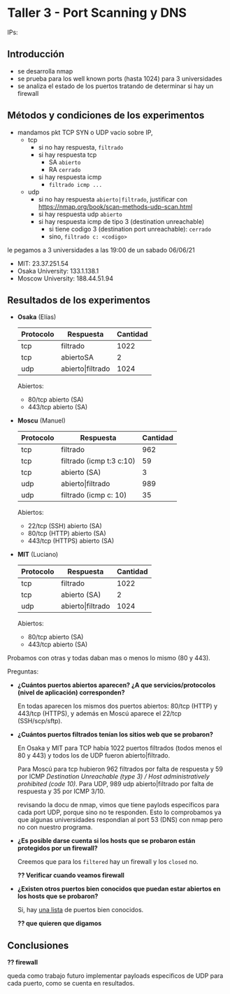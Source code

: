 # Taller 3 - Port Scanning y DNS

IPs:

## Introducción

- se desarrolla nmap
- se prueba para los well known ports (hasta 1024) para 3 universidades
- se analiza el estado de los puertos tratando de determinar si hay un firewall

## Métodos y condiciones de los experimentos

- mandamos pkt TCP SYN o UDP vacio sobre IP,
  - tcp
    - si no hay respuesta, `filtrado`
    - si hay respuesta tcp
      - SA `abierto`
      - RA `cerrado`
    - si hay respuesta icmp
      - `filtrado icmp ...`
  - udp
    - si no hay respuesta `abierto|filtrado`, justificar con https://nmap.org/book/scan-methods-udp-scan.html
    - si hay respuesta udp `abierto`
    - si hay respuesta icmp de tipo 3 (destination unreachable)
      - si tiene codigo 3 (destination port unreachable): `cerrado`
      - sino, `filtrado c: <codigo>`

le pegamos a 3 universidades a las 19:00 de un sabado 06/06/21

- MIT: 23.37.251.54
- Osaka University: 133.1.138.1
- Moscow University: 188.44.51.94

## Resultados de los experimentos

- **Osaka** (Elías)

  | Protocolo | Respuesta         | Cantidad |
  | --------- | ----------------- | -------- |
  | tcp       | filtrado          | 1022     |
  | tcp       | abiertoSA         | 2        |
  | udp       | abierto\|filtrado | 1024     |

  Abiertos:

  - 80/tcp abierto (SA)
  - 443/tcp abierto (SA)

- **Moscu** (Manuel)

  | Protocolo | Respuesta                | Cantidad |
  | --------- | ------------------------ | -------- |
  | tcp       | filtrado                 | 962      |
  | tcp       | filtrado (icmp t:3 c:10) | 59       |
  | tcp       | abierto (SA)             | 3        |
  | udp       | abierto\|filtrado        | 989      |
  | udp       | filtrado (icmp c: 10)    | 35       |

  Abiertos:

  - 22/tcp (SSH) abierto (SA)
  - 80/tcp (HTTP) abierto (SA)
  - 443/tcp (HTTPS) abierto (SA)

- **MIT** (Luciano)

  | Protocolo | Respuesta         | Cantidad |
  | --------- | ----------------- | -------- |
  | tcp       | filtrado          | 1022     |
  | tcp       | abierto (SA)      | 2        |
  | udp       | abierto\|filtrado | 1024     |

  Abiertos:

  - 80/tcp abierto (SA)
  - 443/tcp abierto (SA)

Probamos con otras y todas daban mas o menos lo mismo (80 y 443).

Preguntas:

- **¿Cuántos puertos abiertos aparecen? ¿A que servicios/protocolos (nivel de aplicación) corresponden?**

  En todas aparecen los mismos dos puertos abiertos: 80/tcp (HTTP) y 443/tcp (HTTPS), y además en Moscú aparece el 22/tcp (SSH/scp/sftp).

- **¿Cuántos puertos filtrados tenían los sitios web que se probaron?**

  En Osaka y MIT para TCP había 1022 puertos filtrados (todos menos el 80 y 443)
  y todos los de UDP fueron abierto\|filtrado.

  Para Moscú para tcp hubieron 962 filtrados por falta de respuesta y 59 por ICMP *Destination Unreachable (type 3) / Host administratively prohibited (code 10)*. Para UDP, 989 udp abierto\|filtrado por falta de respuesta y 35 por ICMP 3/10.

  revisando la docu de nmap, vimos que tiene paylods específicos para cada port UDP, porque sino no te responden. Esto lo comprobamos ya que algunas universidades respondían al port 53 (DNS) con nmap pero no con nuestro programa.

- **¿Es posible darse cuenta si los hosts que se probaron están protegidos por un firewall?**

  Creemos que para los `filtered` hay un firewall y los `closed` no.

  **?? Verificar cuando veamos firewall**

- **¿Existen otros puertos bien conocidos que puedan estar abiertos en los hosts que se probaron?**

  Si, hay [una lista](https://en.wikipedia.org/wiki/List_of_TCP_and_UDP_port_numbers) de puertos bien conocidos.

  **?? que quieren que digamos**

## Conclusiones

**?? firewall**

queda como trabajo futuro implementar payloads especificos de UDP para cada puerto, como se cuenta en resultados.